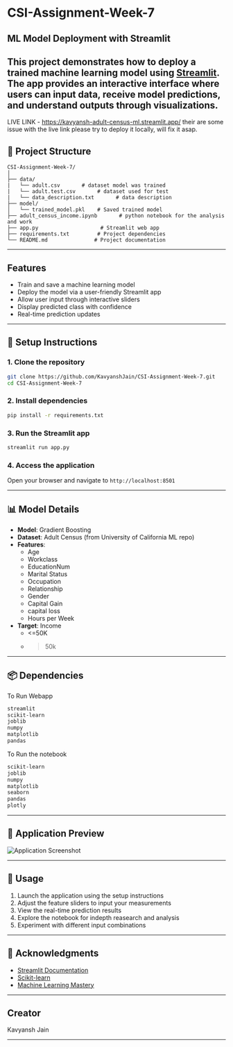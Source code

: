 # CSI-Assignment-Week-7
## ML Model Deployment with Streamlit

This project demonstrates how to deploy a trained machine learning model using [Streamlit](https://streamlit.io). The app provides an interactive interface where users can input data, receive model predictions, and understand outputs through visualizations.
---
LIVE LINK - https://kavyansh-adult-census-ml.streamlit.app/
their are some issue with the live link please try to deploy it locally, will fix it asap.
## 📁 Project Structure

```
CSI-Assignment-Week-7/
│
├── data/
|   └── adult.csv       # dataset model was trained
|   └── adult.test.csv       # dataset used for test
|   └── data_description.txt       # data description
├── model/
│   └── trained_model.pkl    # Saved trained model
├── adult_census_income.ipynb       # python notebook for the analysis and work
├── app.py                    # Streamlit web app
├── requirements.txt         # Project dependencies
└── README.md               # Project documentation
```

---

## Features

- Train and save a machine learning model
- Deploy the model via a user-friendly Streamlit app
- Allow user input through interactive sliders
- Display predicted class with confidence
- Real-time prediction updates

---

## 🔧 Setup Instructions

### 1. **Clone the repository**
```bash
git clone https://github.com/KavyanshJain/CSI-Assignment-Week-7.git
cd CSI-Assignment-Week-7
```

### 2. **Install dependencies**
```bash
pip install -r requirements.txt
```

### 3. **Run the Streamlit app**
```bash
streamlit run app.py
```

### 4. **Access the application**
Open your browser and navigate to `http://localhost:8501`

---

## 📊 Model Details

- **Model**: Gradient Boosting
- **Dataset**: Adult Census (from University of California ML repo)
- **Features**: 
  - Age
  - Workclass
  - EducationNum
  - Marital Status
  - Occupation
  - Relationship
  - Gender
  - Capital Gain
  - capital loss
  - Hours per Week
- **Target**: Income
  - <=50K
  - >50k

---

## 📦 Dependencies

To Run Webapp

```txt
streamlit
scikit-learn
joblib
numpy
matplotlib
pandas
```

To Run the notebook

```txt
scikit-learn
joblib
numpy
matplotlib
seaborn
pandas
plotly
```


---

## 📸 Application Preview

![Application Screenshot](image.png)

---

## 🎯 Usage

1. Launch the application using the setup instructions
2. Adjust the feature sliders to input your measurements
3. View the real-time prediction results
4. Explore the notebook for indepth reasearch and analysis
5. Experiment with different input combinations

---

## 🙌 Acknowledgments

- [Streamlit Documentation](https://docs.streamlit.io/)
- [Scikit-learn](https://scikit-learn.org/)
- [Machine Learning Mastery](https://machinelearningmastery.com/)

---

## Creator
Kavyansh Jain

---